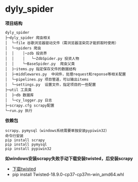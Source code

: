 # dyly_spider
**项目结构** 
```
dyly_spider
├─dyly_spider 爬虫相关
│  └─file 谷歌浏览器驱动文件（需浏览器渲染完才能抓取时使用）
│  └─spiders 爬虫
│  │    │─zdb 投资界
│  │    │   └─ZdbSpider.py 投资人物
│  │    └─BaseSpider.py  爬虫父类
│  ├─items.py 指定保存文件的数据结构
│  ├─middlewares.py  中间件，处理request和reponse等相关配置
│  └─pipelines.py 项目管道，可以输出items
│  └─settings.py  设置文件，指定项目的一些配置
├─util 工具类
│  ├─db 数据库
│  └─cy_logger.py 日志
├─scrapy.cfg scrapy配置 
└─run.py 执行
```
**依赖包**
```
scrapy、pymysql（windows系统需要单独安装pypiwin32）
命令行安装
pip install scrapy
pip install pymysql
pip install pypiwin32
```
**如windows安装scrapy失败手动下载安装twisted，后安装scrapy**
- [下载twisted](https://www.lfd.uci.edu/~gohlke/pythonlibs/#twisted)
- pip install Twisted-18.9.0-cp37-cp37m-win_amd64.whl